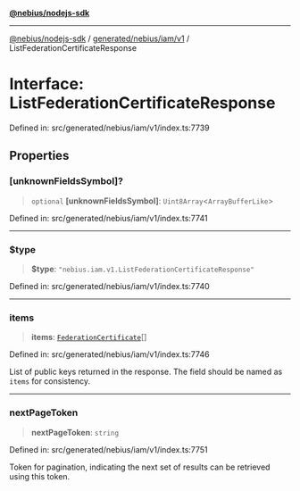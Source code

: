 [**@nebius/nodejs-sdk**](../../../../../README.md)

---

[@nebius/nodejs-sdk](../../../../../README.md) / [generated/nebius/iam/v1](../README.md) / ListFederationCertificateResponse

# Interface: ListFederationCertificateResponse

Defined in: src/generated/nebius/iam/v1/index.ts:7739

## Properties

### \[unknownFieldsSymbol\]?

> `optional` **\[unknownFieldsSymbol\]**: `Uint8Array`\<`ArrayBufferLike`\>

Defined in: src/generated/nebius/iam/v1/index.ts:7741

---

### $type

> **$type**: `"nebius.iam.v1.ListFederationCertificateResponse"`

Defined in: src/generated/nebius/iam/v1/index.ts:7740

---

### items

> **items**: [`FederationCertificate`](FederationCertificate.md)[]

Defined in: src/generated/nebius/iam/v1/index.ts:7746

List of public keys returned in the response. The field should be named as `items` for consistency.

---

### nextPageToken

> **nextPageToken**: `string`

Defined in: src/generated/nebius/iam/v1/index.ts:7751

Token for pagination, indicating the next set of results can be retrieved using this token.
